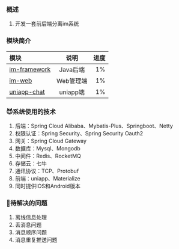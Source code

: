 
### 概述
1. 开发一套前后端分离im系统
### 模块简介
| 模块  | 说明  | 进度 |
| :------------ |:---------------:| -----:|
| [im-framework](https://github.com/XiaoBinNumberOne/chat/tree/master/im-framework/ "Java后端")      | Java后端   | 1% |
| [im-web](https://github.com/XiaoBinNumberOne/chat/tree/master/im-web/ "web端")     | Web管理端              | 1% |
|[uniapp-chat](https://github.com/XiaoBinNumberOne/chat/tree/master/uniapp-chat/ "uniapp端") | uniapp端           | 1% |
### 😈系统使用的技术
1. 后端：Spring Cloud Alibaba、Mybatis-Plus、Springboot、Netty
2. 权限认证：Spring Security、Spring Security Oauth2
3. 网关：Spring Cloud Gateway
4. 数据库：Mysql、Mongodb
5. 中间件：Redis、RocketMQ
6. 存储云：七牛
7. 通讯协议：TCP、Protobuf
7. 前端：uniapp、Materialize
8. 同时提供IOS和Android版本

### 👋待解决的问题 
1. 离线信息处理
2. 丢消息问题
3. 消息顺序问题
4. 消息重复推送问题
